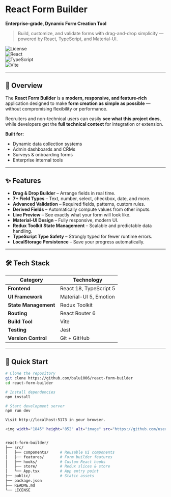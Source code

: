 # React Form Builder  
**Enterprise-grade, Dynamic Form Creation Tool**  
> Build, customize, and validate forms with drag-and-drop simplicity — powered by React, TypeScript, and Material-UI.  

![License](https://img.shields.io/badge/License-MIT-green)  
![React](https://img.shields.io/badge/React-18.2.0-blue)  
![TypeScript](https://img.shields.io/badge/TypeScript-5.0.0-blue)  
![Vite](https://img.shields.io/badge/Bundler-Vite-orange)  

---

## 📖 Overview  
The **React Form Builder** is a **modern, responsive, and feature-rich** application designed to make **form creation as simple as possible** — without compromising flexibility or performance.  

Recruiters and non-technical users can easily **see what this project does**, while developers get the **full technical context** for integration or extension.  

**Built for:**  
- Dynamic data collection systems  
- Admin dashboards and CRMs  
- Surveys & onboarding forms  
- Enterprise internal tools  

---

## ✨ Features  

- **Drag & Drop Builder** – Arrange fields in real time.  
- **7+ Field Types** – Text, number, select, checkbox, date, and more.  
- **Advanced Validation** – Required fields, patterns, custom rules.  
- **Derived Fields** – Automatically compute values from other inputs.  
- **Live Preview** – See exactly what your form will look like.  
- **Material-UI Design** – Fully responsive, modern UI.  
- **Redux Toolkit State Management** – Scalable and predictable data handling.  
- **TypeScript Type Safety** – Strongly typed for fewer runtime errors.  
- **LocalStorage Persistence** – Save your progress automatically.  

---

## 🛠 Tech Stack  

| Category           | Technology |
|--------------------|------------|
| **Frontend**       | React 18, TypeScript 5 |
| **UI Framework**   | Material-UI 5, Emotion |
| **State Management** | Redux Toolkit |
| **Routing**        | React Router 6 |
| **Build Tool**     | Vite |
| **Testing**        | Jest |
| **Version Control**| Git + GitHub |

---

## 🚀 Quick Start  

```bash
# Clone the repository
git clone https://github.com/balu1006/react-form-builder
cd react-form-builder

# Install dependencies
npm install

# Start development server
npm run dev

Visit http://localhost:5173 in your browser.

<img width="1845" height="852" alt="image" src="https://github.com/user-attachments/assets/d339073a-b715-441f-bded-e3affa801ce9" />


react-form-builder/
├── src/
│   ├── components/     # Reusable UI components
│   ├── features/       # Form builder features
│   ├── hooks/          # Custom React hooks
│   ├── store/          # Redux slices & store
│   └── App.tsx         # App entry point
├── public/             # Static assets
├── package.json
├── README.md
└── LICENSE


